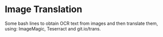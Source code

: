 # Image Translation
Some bash lines to obtain OCR text from images and then translate them,
using: ImageMagic, Teserract and git.io/trans.
